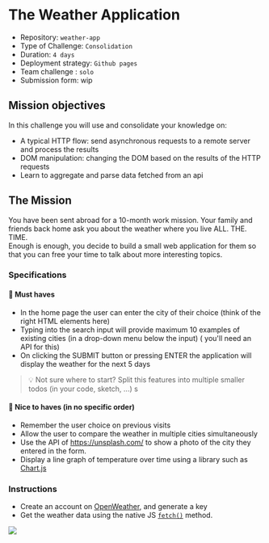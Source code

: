 # The Weather Application


-   Repository: `weather-app`
-   Type of Challenge: `Consolidation`
-   Duration: `4 days`
-   Deployment strategy: `Github pages`
-   Team challenge : `solo`
-   Submission form: wip


## Mission objectives

In this challenge you will use and consolidate your knowledge on:

-   A typical HTTP flow: send asynchronous requests to a remote server and process the results
-   DOM manipulation: changing the DOM based on the results of the HTTP requests
-   Learn to aggregate and parse data fetched from an api

## The Mission

You have been sent abroad for a 10-month work mission. Your family and friends back home ask you about the weather where you live ALL. THE. TIME.  
Enough is enough, you decide to build a small web application for them so that you can free your time to talk about more interesting topics.

### Specifications

#### 🌱 Must haves

-   In the home page the user can enter the city of their choice (think of the right HTML elements here)
-   Typing into the search input will provide maximum 10 examples of existing cities (in a drop-down menu below the input) ( you'll need an API for this)
-   On clicking the SUBMIT button or pressing ENTER the application will display the weather for the next 5 days
> 💡 Not sure where to start? Split this features into multiple smaller todos (in your code, sketch, ...)
s
#### 🌼 Nice to haves (in no specific order)

-   Remember the user choice on previous visits
-   Allow the user to compare the weather in multiple cities simultaneously
-   Use the API of https://unsplash.com/ to show a photo of the city they entered in the form.
-   Display a line graph of temperature over time using a library such as [Chart.js](https://www.chartjs.org)

### Instructions

-   Create an account on [OpenWeather](https://home.openweathermap.org/), and generate a key
-   Get the weather data using the native JS [`fetch()`](https://devdocs.io/dom/fetch_api/using_fetch) method.

![](./american-storm.gif)
